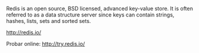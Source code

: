 Redis is an open source, BSD licensed, advanced key-value store. It is often referred to as a data structure server since keys can contain strings, hashes, lists, sets and sorted sets.

http://redis.io/

Probar online:
http://try.redis.io/
